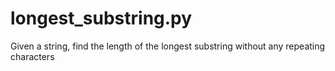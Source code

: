 # longest_substring.py

Given a string, find the length of the longest substring without any repeating characters 

